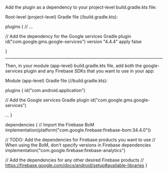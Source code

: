 Add the plugin as a dependency to your project-level build.gradle.kts file:

Root-level (project-level) Gradle file (<project>/build.gradle.kts):

plugins {
  // ...

  // Add the dependency for the Google services Gradle plugin
  id("com.google.gms.google-services") version "4.4.4" apply false

}

----------------------------------------------------------------------

Then, in your module (app-level) build.gradle.kts file, add both the google-services plugin and any Firebase SDKs that you want to use in your app:

Module (app-level) Gradle file (<project>/<app-module>/build.gradle.kts):

plugins {
  id("com.android.application")

  // Add the Google services Gradle plugin
  id("com.google.gms.google-services")

  ...
}

dependencies {
  // Import the Firebase BoM
  implementation(platform("com.google.firebase:firebase-bom:34.4.0"))


  // TODO: Add the dependencies for Firebase products you want to use
  // When using the BoM, don't specify versions in Firebase dependencies
  implementation("com.google.firebase:firebase-analytics")


  // Add the dependencies for any other desired Firebase products
  // https://firebase.google.com/docs/android/setup#available-libraries
}
